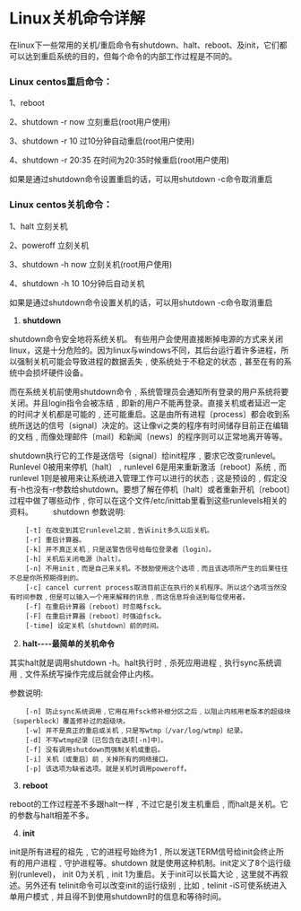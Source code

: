 Linux关机命令详解
=================

在linux下一些常用的关机/重启命令有shutdown、halt、reboot、及init，它们都可以达到重启系统的目的，但每个命令的内部工作过程是不同的。 

### Linux centos重启命令： 

1、reboot 

2、shutdown -r now 立刻重启(root用户使用) 

3、shutdown -r 10 过10分钟自动重启(root用户使用) 

4、shutdown -r 20:35 在时间为20:35时候重启(root用户使用) 

如果是通过shutdown命令设置重启的话，可以用shutdown -c命令取消重启 

### Linux centos关机命令： 

1、halt 立刻关机 

2、poweroff 立刻关机 

3、shutdown -h now 立刻关机(root用户使用) 

4、shutdown -h 10 10分钟后自动关机 

如果是通过shutdown命令设置关机的话，可以用shutdown -c命令取消重启

1. **shutdown** 

  shutdown命令安全地将系统关机。 有些用户会使用直接断掉电源的方式来关闭linux，这是十分危险的。因为linux与windows不同，其后台运行着许多进程，所以强制关机可能会导致进程的数据丢失﹐使系统处于不稳定的状态﹐甚至在有的系统中会损坏硬件设备。 

  而在系统关机前使用shutdown命令﹐系统管理员会通知所有登录的用户系统将要关闭。并且login指令会被冻结﹐即新的用户不能再登录。直接关机或者延迟一定的时间才关机都是可能的﹐还可能重启。这是由所有进程〔process〕都会收到系统所送达的信号〔signal〕决定的。这让像vi之类的程序有时间储存目前正在编辑的文档﹐而像处理邮件〔mail〕和新闻〔news〕的程序则可以正常地离开等等。 

  shutdown执行它的工作是送信号〔signal〕给init程序﹐要求它改变runlevel。Runlevel 0被用来停机〔halt〕﹐runlevel 6是用来重新激活〔reboot〕系统﹐而runlevel 1则是被用来让系统进入管理工作可以进行的状态﹔这是预设的﹐假定没有-h也没有-r参数给shutdown。要想了解在停机〔halt〕或者重新开机〔reboot〕过程中做了哪些动作﹐你可以在这个文件/etc/inittab里看到这些runlevels相关的资料。 
　　 
  shutdown 参数说明: 

        [-t] 在改变到其它runlevel之前﹐告诉init多久以后关机。 
        [-r] 重启计算器。 
        [-k] 并不真正关机﹐只是送警告信号给每位登录者〔login〕。 
        [-h] 关机后关闭电源〔halt〕。 
        [-n] 不用init﹐而是自己来关机。不鼓励使用这个选项﹐而且该选项所产生的后果往往不总是你所预期得到的。 
        [-c] cancel current process取消目前正在执行的关机程序。所以这个选项当然没有时间参数﹐但是可以输入一个用来解释的讯息﹐而这信息将会送到每位使用者。 
        [-f] 在重启计算器〔reboot〕时忽略fsck。 
        [-F] 在重启计算器〔reboot〕时强迫fsck。 
        [-time] 设定关机〔shutdown〕前的时间。 

2. **halt----最简单的关机命令** 

  其实halt就是调用shutdown -h。halt执行时﹐杀死应用进程﹐执行sync系统调用﹐文件系统写操作完成后就会停止内核。 

  参数说明: 

        [-n] 防止sync系统调用﹐它用在用fsck修补根分区之后﹐以阻止内核用老版本的超级块〔superblock〕覆盖修补过的超级块。 
        [-w] 并不是真正的重启或关机﹐只是写wtmp〔/var/log/wtmp〕纪录。 
        [-d] 不写wtmp纪录〔已包含在选项[-n]中〕。 
        [-f] 没有调用shutdown而强制关机或重启。 
        [-i] 关机〔或重启〕前﹐关掉所有的网络接口。 
        [-p] 该选项为缺省选项。就是关机时调用poweroff。 

3. **reboot** 

  reboot的工作过程差不多跟halt一样﹐不过它是引发主机重启﹐而halt是关机。它的参数与halt相差不多。 

4. **init** 

  init是所有进程的祖先﹐它的进程号始终为1﹐所以发送TERM信号给init会终止所有的用户进程﹑守护进程等。shutdown 就是使用这种机制。init定义了8个运行级别(runlevel)， init 0为关机﹐init 1为重启。关于init可以长篇大论﹐这里就不再叙述。另外还有 telinit命令可以改变init的运行级别﹐比如﹐telinit -iS可使系统进入单用户模式﹐并且得不到使用shutdown时的信息和等待时间。
